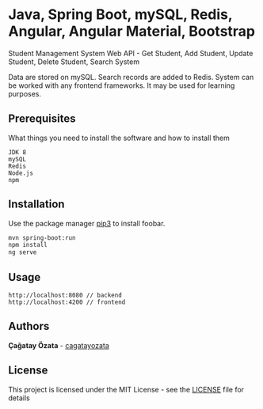 # Java, Spring Boot, mySQL, Redis, Angular, Angular Material, Bootstrap

Student Management System Web API - Get Student, Add Student, Update Student, Delete Student, Search System

Data are stored on mySQL. Search records are added to Redis. System can be worked with any frontend frameworks. It may be used for learning purposes.

## Prerequisites

What things you need to install the software and how to install them

```
JDK 8
mySQL
Redis
Node.js
npm 

```

## Installation

Use the package manager [pip3](https://pip.pypa.io/en/stable/) to install foobar.

```bash
mvn spring-boot:run
npm install
ng serve
```

## Usage

```http
http://localhost:8080 // backend
http://localhost:4200 // frontend
```

## Authors

**Çağatay Özata** - [cagatayozata](https://github.com/cagatayozata)

## License
This project is licensed under the MIT License - see the [LICENSE](LICENSE) file for details

